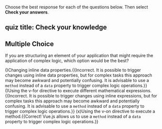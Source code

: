Choose the best response for each of the questions below. Then select **Check your answers**.

## quiz title: Check your knowledge

## Multiple Choice
If you are structuring an element of your application that might require the application of complex logic, which option would be the best?

()Changing inline data properties.{{Incorrect. It is possible to trigger changes using inline data properties, but for complex tasks this approach may become awkward and potentially confusing. It is advisable to use a `method` instead of a `data` property to trigger complex logic operations.}}
()Using the v-for directive to execute different mathematical expressions.{{Incorrect. It is possible to trigger changes using inline expressions, but for complex tasks this approach may become awkward and potentially confusing. It is advisable to use a `method` instead of a `data` property to trigger complex logic operations.}}
(x)Using the v-on directive to execute a method.{{Correct! Vue.js allows us to use a `method` instead of a `data` property to trigger  complex logic operations.}}